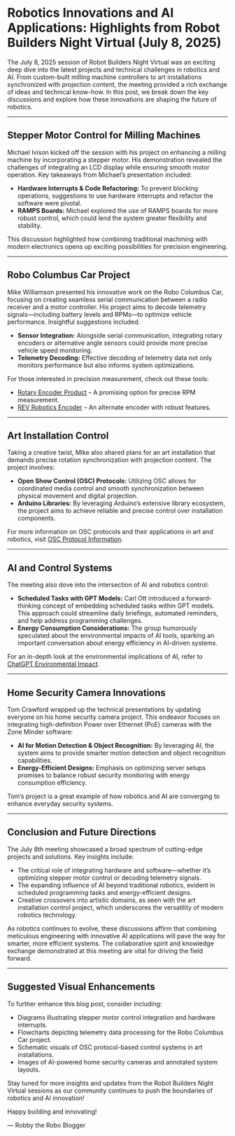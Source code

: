 # Robotics Innovations and AI Applications: Highlights from Robot Builders Night Virtual (July 8, 2025)

The July 8, 2025 session of Robot Builders Night Virtual was an exciting deep dive into the latest projects and technical challenges in robotics and AI. From custom-built milling machine controllers to art installations synchronized with projection content, the meeting provided a rich exchange of ideas and technical know-how. In this post, we break down the key discussions and explore how these innovations are shaping the future of robotics.

---

## Stepper Motor Control for Milling Machines

Michael Ivison kicked off the session with his project on enhancing a milling machine by incorporating a stepper motor. His demonstration revealed the challenges of integrating an LCD display while ensuring smooth motor operation. Key takeaways from Michael’s presentation included:

- **Hardware Interrupts & Code Refactoring:** To prevent blocking operations, suggestions to use hardware interrupts and refactor the software were pivotal.
- **RAMPS Boards:** Michael explored the use of RAMPS boards for more robust control, which could lend the system greater flexibility and stability.

This discussion highlighted how combining traditional machining with modern electronics opens up exciting possibilities for precision engineering.

---

## Robo Columbus Car Project

Mike Williamson presented his innovative work on the Robo Columbus Car, focusing on creating seamless serial communication between a radio receiver and a motor controller. His project aims to decode telemetry signals—including battery levels and RPMs—to optimize vehicle performance. Insightful suggestions included:

- **Sensor Integration:** Alongside serial communication, integrating rotary encoders or alternative angle sensors could provide more precise vehicle speed monitoring.
- **Telemetry Decoding:** Effective decoding of telemetry data not only monitors performance but also informs system optimizations.

For those interested in precision measurement, check out these tools:
- [Rotary Encoder Product](https://www.amazon.com/gp/product/B0B5XRRFNN) – A promising option for precise RPM measurement.
- [REV Robotics Encoder](https://www.revrobotics.com/rev-11-1271) – An alternate encoder with robust features.

---

## Art Installation Control

Taking a creative twist, Mike also shared plans for an art installation that demands precise rotation synchronization with projection content. The project involves:
  
- **Open Show Control (OSC) Protocols:** Utilizing OSC allows for coordinated media control and smooth synchronization between physical movement and digital projection.
- **Arduino Libraries:** By leveraging Arduino’s extensive library ecosystem, the project aims to achieve reliable and precise control over installation components.

For more information on OSC protocols and their applications in art and robotics, visit [OSC Protocol Information](https://controlmedia.art/more-on-osc).

---

## AI and Control Systems

The meeting also dove into the intersection of AI and robotics control:

- **Scheduled Tasks with GPT Models:** Carl Ott introduced a forward-thinking concept of embedding scheduled tasks within GPT models. This approach could streamline daily briefings, automated reminders, and help address programming challenges.
- **Energy Consumption Considerations:** The group humorously speculated about the environmental impacts of AI tools, sparking an important conversation about energy efficiency in AI-driven systems.

For an in-depth look at the environmental implications of AI, refer to [ChatGPT Environmental Impact](https://chatgpt.com/share/6860a558-8a20-800e-aead-23f6ca70712e).

---

## Home Security Camera Innovations

Tom Crawford wrapped up the technical presentations by updating everyone on his home security camera project. This endeavor focuses on integrating high-definition Power over Ethernet (PoE) cameras with the Zone Minder software:

- **AI for Motion Detection & Object Recognition:** By leveraging AI, the system aims to provide smarter motion detection and object recognition capabilities.
- **Energy-Efficient Designs:** Emphasis on optimizing server setups promises to balance robust security monitoring with energy consumption efficiency.

Tom’s project is a great example of how robotics and AI are converging to enhance everyday security systems.

---

## Conclusion and Future Directions

The July 8th meeting showcased a broad spectrum of cutting-edge projects and solutions. Key insights include:

- The critical role of integrating hardware and software—whether it’s optimizing stepper motor control or decoding telemetry signals.
- The expanding influence of AI beyond traditional robotics, evident in scheduled programming tasks and energy-efficient designs.
- Creative crossovers into artistic domains, as seen with the art installation control project, which underscores the versatility of modern robotics technology.

As robotics continues to evolve, these discussions affirm that combining meticulous engineering with innovative AI applications will pave the way for smarter, more efficient systems. The collaborative spirit and knowledge exchange demonstrated at this meeting are vital for driving the field forward.

---

## Suggested Visual Enhancements

To further enhance this blog post, consider including:
- Diagrams illustrating stepper motor control integration and hardware interrupts.
- Flowcharts depicting telemetry data processing for the Robo Columbus Car project.
- Schematic visuals of OSC protocol-based control systems in art installations.
- Images of AI-powered home security cameras and annotated system layouts.

Stay tuned for more insights and updates from the Robot Builders Night Virtual sessions as our community continues to push the boundaries of robotics and AI innovation!

Happy building and innovating!

— Robby the Robo Blogger